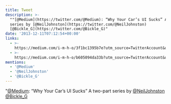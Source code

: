 ```yaml
---
title: Tweet
description: >-
  ""[@Medium](https://twitter.com/@Medium): “Why Your Car’s UI Sucks” A two-part
  series by [@NeilJohnston](https://twitter.com/@NeilJohnston)   
  [@Bickle_G](https://twitter.com/@Bickle_G)"
date: '2013-12-11T07:12:54+00:00'
links:
  - >-
    https://medium.com/i-m-h-o/3f1bc1395b7e?utm_source=TwitterAccount&utm_medium=Twitter&utm_campaign=TwitterAccount
  - >-
    https://medium.com/i-m-h-o/b605094da33b?utm_source=TwitterAccount&utm_medium=Twitter&utm_campaign=TwitterAccount
mentions:
  - '@Medium'
  - '@NeilJohnston'
  - '@Bickle_G'
---
```

"[@Medium](https://twitter.com/@Medium): “Why Your Car’s UI Sucks” A two-part series by [@NeilJohnston](https://twitter.com/@NeilJohnston)    [@Bickle_G](https://twitter.com/@Bickle_G)
